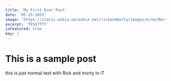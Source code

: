 ```yaml
---
title: 'My First Ever Post'
date: '05-25-2023'
image: 'https://static.wikia.nocookie.net/rickandmorty/images/e/ee/Morty501.png/revision/latest?cb=20210827150137'
excerpt: 'TESSTTTT'
isFeatured: true
key: 1
---
```


# This is a sample post

this is just normal text with Rick and morty in iT
